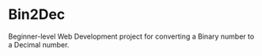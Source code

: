 # Bin2Dec
Beginner-level Web Development project for converting a Binary number to a Decimal number.
